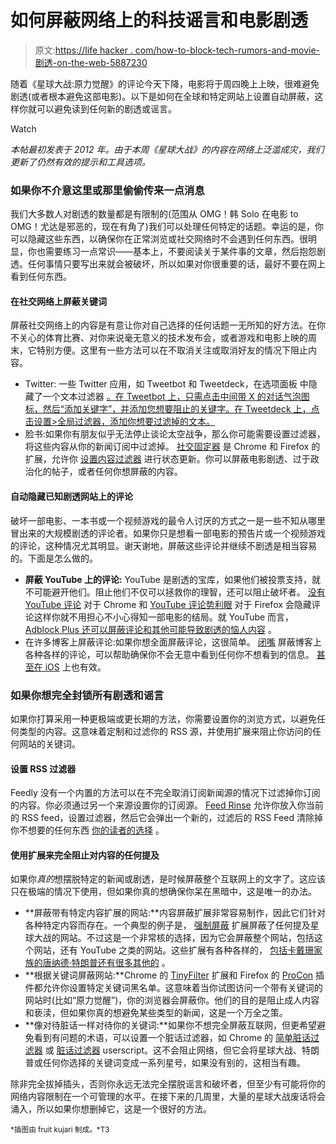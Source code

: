 # 如何屏蔽网络上的科技谣言和电影剧透

> 原文:[https://life hacker . com/how-to-block-tech-rumors-and-movie-剧透-on-the-web-5887230](https://lifehacker.com/how-to-block-tech-rumors-and-movie-spoilers-on-the-web-5887230)

随着《星球大战:原力觉醒》的评论今天下降，电影将于周四晚上上映，很难避免剧透(或者根本避免这部电影)。以下是如何在全球和特定网站上设置自动屏蔽，这样你就可以避免读到任何新的剧透或谣言。

Watch

*本帖最初发表于 2012 年。由于本周《星球大战》的内容在网络上泛滥成灾，我们更新了仍然有效的提示和工具选项。*

### 如果你不介意这里或那里偷偷传来一点消息

我们大多数人对剧透的数量都是有限制的(范围从 OMG！韩 Solo 在电影 to OMG！尤达是邪恶的，现在有角了)我们可以处理任何特定的话题。幸运的是，你可以隐藏这些东西，以确保你在正常浏览或社交网络时不会遇到任何东西。很明显，你也需要练习一点常识——基本上，不要阅读关于某件事的文章，然后抱怨剧透。任何事情只要写出来就会被破坏，所以如果对你很重要的话，最好不要在网上看到任何东西。

#### 在社交网络上屏蔽关键词

屏蔽社交网络上的内容是有意让你对自己选择的任何话题一无所知的好方法。在你不关心的体育比赛、对你来说毫无意义的技术发布会，或者游戏和电影上映的周末，它特别方便。这里有一些方法可以在不取消关注或取消好友的情况下阻止内容。

*   Twitter: 一些 Twitter 应用，如 Tweetbot 和 Tweetdeck，在选项面板 中隐藏了一个文本过滤器 [。在 Tweetbot 上，只需点击中间带 X 的对话气泡图标，然后“添加关键字”，并添加您想要阻止的关键字。在 Tweetdeck 上，点击设置>全局过滤器，添加你想要过滤掉的文本。](https://lifehacker.com/how-to-clean-up-and-fine-tune-your-twitter-feed-1514738479)
*   脸书:如果你有朋友似乎无法停止谈论太空战争，那么你可能需要设置过滤器，将这些内容从你的新闻订阅中过滤掉。 [社交固定器](http://socialfixer.com/) 是 Chrome 和 Firefox 的扩展，允许你 [设置内容过滤器](http://lifehacker.com/how-to-block-annoying-political-posts-on-facebook-5940319) 进行状态更新。你可以屏蔽电影剧透、过于政治化的帖子，或者任何你想屏蔽的内容。

#### 自动隐藏已知剧透网站上的评论

破坏一部电影、一本书或一个视频游戏的最令人讨厌的方式之一是一些不知从哪里冒出来的大规模剧透的评论者。如果你只是想看一部电影的预告片或一个视频游戏的评论，这种情况尤其明显。谢天谢地，屏蔽这些评论并继续不剧透是相当容易的。下面是怎么做的。

*   **屏蔽 YouTube 上的评论:** YouTube 是剧透的宝库，如果他们被投票支持，就不可能避开他们。阻止他们不仅可以拯救你的理智，还可以阻止破坏者。 [没有 YouTube 评论](https://chrome.google.com/webstore/detail/hbeblcelbmadebneggicbpkjhlppjoen) 对于 Chrome 和 [YouTube 评论势利眼](https://addons.mozilla.org/en-US/firefox/addon/youtube-comment-snob/) 对于 Firefox 会隐藏评论这样你就不用担心不小心得知一部电影的结局。就 YouTube 而言， [Adblock Plus 还可以屏蔽评论和其他可能导致剧透的恼人内容](https://youtube.adblockplus.me/) 。
*   在许多博客上屏蔽评论:如果你想全面屏蔽评论，这很简单。 [闭嘴](https://stevenf.com/shutupcss/) 屏蔽博客上各种各样的评论，可以帮助确保你不会无意中看到任何你不想看到的信息。 [甚至在 iOS](https://itunes.apple.com/us/app/shut-up-comment-blocker/id1015043880?mt=8) 上也有效。

### 如果你想完全封锁所有剧透和谣言

如果你打算采用一种更极端或更长期的方法，你需要设置你的浏览方式，以避免任何类型的内容。这意味着定制和过滤你的 RSS 源，并使用扩展来阻止你访问的任何网站的关键词。

#### 设置 RSS 过滤器

Feedly 没有一个内置的方法可以在不完全取消订阅新闻源的情况下过滤掉你订阅的内容。你必须通过另一个来源设置你的订阅源。 [Feed Rinse](http://www.feedrinse.com/) 允许你放入你当前的 RSS feed，设置过滤器，然后它会弹出一个新的，过滤后的 RSS Feed 清除掉你不想要的任何东西 [你的读者的选择](http://lifehacker.com/google-reader-is-shutting-down-here-are-the-best-alter-5990456) 。

#### 使用扩展来完全阻止对内容的任何提及

如果你*真的*想摆脱特定的新闻或剧透，是时候屏蔽整个互联网上的文字了。这应该只在极端的情况下使用，但如果你真的想确保你呆在黑暗中，这是唯一的办法。

*   **屏蔽带有特定内容扩展的网站:**内容屏蔽扩展非常容易制作，因此它们针对各种特定内容而存在。一个典型的例子是， [强制屏蔽](https://chrome.google.com/webstore/detail/force-block-the-star-wars/bplpphlobgcnjhoglonpnkooaaenlmol) 扩展屏蔽了任何提及星球大战的网站。不过这是一个非常核的选择，因为它会屏蔽整个网站，包括这个网站，还有 YouTube 之类的网站。这些扩展有各种各样的， [包括卡戴珊家族的](https://chrome.google.com/webstore/detail/kardashian-filter/kbnhlagadnlfihhgjkmcaffjadkadoap?hl=en)[唐纳德·特朗普](https://chrome.google.com/webstore/detail/remove-donald-trump-from/hhokbihnhhfghkbmihlgfcoafhkghdej?hl=en)[还有很多其他的](http://fffff.at/tinted-sheen/) 。
*   **根据关键词屏蔽网站:**Chrome 的 [TinyFilter](https://chrome.google.com/webstore/detail/nlfgnnlnfbpcammlnibfkplpnbbbdeli?hc=search&hcp=main) 扩展和 Firefox 的 [ProCon](https://addons.mozilla.org/en-US/firefox/addon/procon-latte/) 插件都允许你设置特定关键词黑名单。这意味着当你试图访问一个带有关键词的网站时(比如“原力觉醒”)，你的浏览器会屏蔽你。他们的目的是阻止成人内容和亵渎，但如果你真的想避免某些类型的新闻，这是一个万全之策。
*   **像对待脏话一样对待你的关键词:**如果你不想完全屏蔽互联网，但更希望避免看到有问题的术语，可以设置一个脏话过滤器，如 Chrome 的 [简单脏话过滤器](https://chrome.google.com/webstore/detail/ackkocjhcalcpgpfjcoinogdejibgbho) 或 [脏话过滤器](http://userscripts.org/scripts/show/4175) userscript。这不会阻止网络，但它会将星球大战、特朗普或任何你选择的关键词变成一系列星号，如果没有别的，这相当有趣。

除非完全拔掉插头，否则你永远无法完全摆脱谣言和破坏者，但至少有可能将你的网络内容限制在一个可管理的水平。在接下来的几周里，大量的星球大战废话将会涌入，所以如果你想删掉它，这是一个很好的方法。

<small>*插图由 fruit kujari 制成。*T3</small>